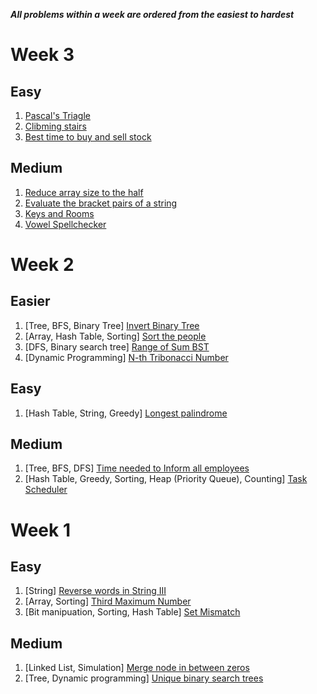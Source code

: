 ***All problems within a week are ordered from the easiest to hardest***

# Week 3

## Easy

1. [Pascal's Triagle](https://leetcode.com/problems/pascals-triangle/description/)
1. [Clibming stairs](https://leetcode.com/problems/climbing-stairs/description/)
1. [Best time to buy and sell stock](https://leetcode.com/problems/best-time-to-buy-and-sell-stock/)

## Medium
1. [Reduce array size to the half](https://leetcode.com/problems/reduce-array-size-to-the-half/description/)
1. [Evaluate the bracket pairs of a string](https://leetcode.com/problems/evaluate-the-bracket-pairs-of-a-string/description/)
1. [Keys and Rooms](https://leetcode.com/problems/keys-and-rooms/description/)
1. [Vowel Spellchecker](https://leetcode.com/problems/vowel-spellchecker/description/)

# Week 2

## Easier

1. [Tree, BFS, Binary Tree] [Invert Binary Tree](https://leetcode.com/problems/invert-binary-tree/submissions/838970264/)
1. [Array, Hash Table, Sorting] [Sort the people](https://leetcode.com/problems/sort-the-people/)
1. [DFS, Binary search tree] [Range of Sum BST](https://leetcode.com/problems/range-sum-of-bst/description/)
1. [Dynamic Programming] [N-th Tribonacci Number](https://leetcode.com/problems/n-th-tribonacci-number/description/)

## Easy

1. [Hash Table, String, Greedy] [Longest palindrome](https://leetcode.com/problems/longest-palindrome/description/)

## Medium

1. [Tree, BFS, DFS] [Time needed to Inform all employees](https://leetcode.com/problems/time-needed-to-inform-all-employees/)
1. [Hash Table, Greedy, Sorting, Heap (Priority Queue), Counting] [Task Scheduler](https://leetcode.com/problems/task-scheduler/description/)

# Week 1

## Easy

1. [String] [Reverse words in String III](https://leetcode.com/problems/reverse-words-in-a-string-iii/)
1. [Array, Sorting] [Third Maximum Number](https://leetcode.com/problems/third-maximum-number/)
1. [Bit manipuation, Sorting, Hash Table] [Set Mismatch](https://leetcode.com/problems/set-mismatch/)

## Medium

1. [Linked List, Simulation] [Merge node in between zeros](https://leetcode.com/problems/merge-nodes-in-between-zeros/)
1. [Tree, Dynamic programming] [Unique binary search trees](https://leetcode.com/problems/unique-binary-search-trees/description/)

